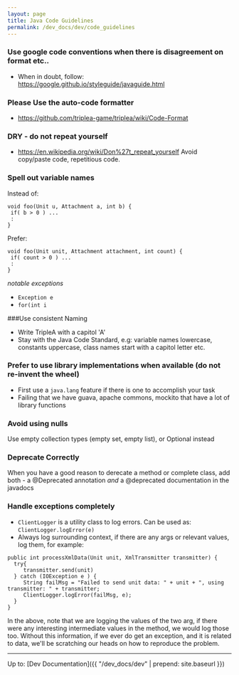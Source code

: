 ```yaml
---
layout: page
title: Java Code Guidelines
permalink: /dev_docs/dev/code_guidelines
---
```


### Use google code conventions when there is disagreement on format etc..
- When in doubt, follow: https://google.github.io/styleguide/javaguide.html

### Please Use the auto-code formatter
- https://github.com/triplea-game/triplea/wiki/Code-Format


### DRY - do not repeat yourself
- https://en.wikipedia.org/wiki/Don%27t_repeat_yourself
Avoid copy/paste code, repetitious code.

### Spell out variable names
Instead of:
```
void foo(Unit u, Attachment a, int b) {
 if( b > 0 ) ...
 :
}
```

Prefer:
```
void foo(Unit unit, Attachment attachment, int count) {
 if( count > 0 ) ...
 :
}
```

*notable exceptions*
- `Exception e`
- `for(int i`

###Use consistent Naming

- Write TripleA with a capitol 'A'
- Stay with the Java Code Standard, e.g: variable names lowercase, constants uppercase, class names start with a capitol letter etc.


### Prefer to use library implementations when available (do not re-invent the wheel)
- First use a `java.lang` feature if there is one to accomplish your task
- Failing that we have guava, apache commons, mockito that have a lot of library functions

### Avoid using nulls
Use empty collection types (empty set, empty list), or Optional instead

### Deprecate Correctly
When you have a good reason to derecate a method or complete class, add both - a @Deprecated annotation _and_ a @deprecated documentation in the javadocs

### Handle exceptions completely
- `ClientLogger` is a utility class to log errors. Can be used as: `ClientLogger.logError(e)`
- Always log surrounding context, if there are any args or relevant values, log them, for example:
```
public int processXmlData(Unit unit, XmlTransmitter transmitter) {
  try{
     transmitter.send(unit)
  } catch (IOException e ) {
     String failMsg = "Failed to send unit data: " + unit + ", using transmitter: " + transmitter;
     ClientLogger.logError(failMsg, e);
  }
}

```
In the above, note that we are logging the values of the two arg, if there were any interesting intermediate values in the method, we would log those too. Without this information, if we ever do get an exception, and it is related to data, we'll be scratching our heads on how to reproduce the problem. 

--------

Up to: [Dev Documentation]({{ "/dev_docs/dev" | prepend: site.baseurl }})

